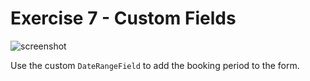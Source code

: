# Exercise 7 - Custom Fields

![screenshot](exercise.png)

Use the custom `DateRangeField` to add the booking period to the form.
